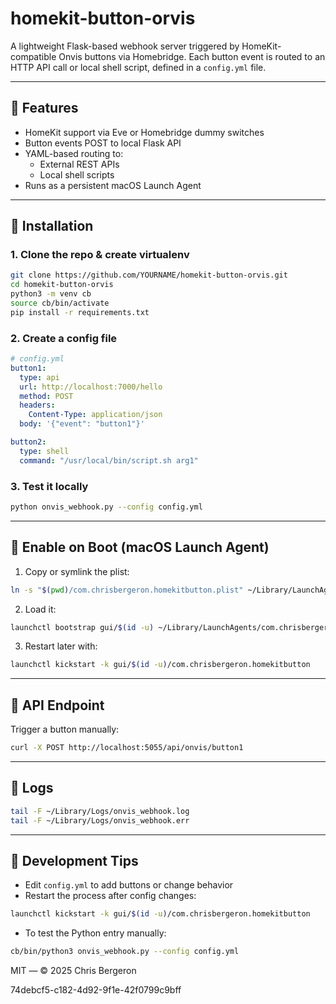 # homekit-button-orvis

A lightweight Flask-based webhook server triggered by HomeKit-compatible Onvis buttons via Homebridge. Each button event is routed to an HTTP API call or local shell script, defined in a `config.yml` file.

---

## 🚀 Features

- HomeKit support via Eve or Homebridge dummy switches
- Button events POST to local Flask API
- YAML-based routing to:
  - External REST APIs
  - Local shell scripts
- Runs as a persistent macOS Launch Agent

---

## 🔧 Installation

### 1. Clone the repo & create virtualenv

```bash
git clone https://github.com/YOURNAME/homekit-button-orvis.git
cd homekit-button-orvis
python3 -m venv cb
source cb/bin/activate
pip install -r requirements.txt
```

### 2. Create a config file

```yaml
# config.yml
button1:
  type: api
  url: http://localhost:7000/hello
  method: POST
  headers:
    Content-Type: application/json
  body: '{"event": "button1"}'

button2:
  type: shell
  command: "/usr/local/bin/script.sh arg1"
```

### 3. Test it locally

```bash
python onvis_webhook.py --config config.yml
```

---

## 🔄 Enable on Boot (macOS Launch Agent)

1. Copy or symlink the plist:

```bash
ln -s "$(pwd)/com.chrisbergeron.homekitbutton.plist" ~/Library/LaunchAgents/
```

2. Load it:

```bash
launchctl bootstrap gui/$(id -u) ~/Library/LaunchAgents/com.chrisbergeron.homekitbutton.plist
```

3. Restart later with:

```bash
launchctl kickstart -k gui/$(id -u)/com.chrisbergeron.homekitbutton
```

---

## 📡 API Endpoint

Trigger a button manually:

```bash
curl -X POST http://localhost:5055/api/onvis/button1
```

---

## 🧪 Logs

```bash
tail -F ~/Library/Logs/onvis_webhook.log
tail -F ~/Library/Logs/onvis_webhook.err
```

---

## 🧰 Development Tips

- Edit `config.yml` to add buttons or change behavior
- Restart the process after config changes:

```bash
launchctl kickstart -k gui/$(id -u)/com.chrisbergeron.homekitbutton
```

- To test the Python entry manually:

```bash
cb/bin/python3 onvis_webhook.py --config config.yml
```

MIT — © 2025 Chris Bergeron

74debcf5-c182-4d92-9f1e-42f0799c9bff
